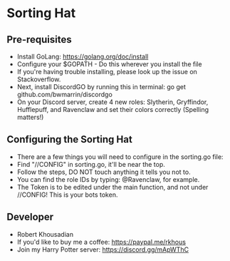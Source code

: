 # Sorting Hat

## Pre-requisites
- Install GoLang: https://golang.org/doc/install
- Configure your $GOPATH - Do this wherever you install the file
- If you're having trouble installing, please look up the issue on Stackoverflow.
- Next, install DiscordGO by running this in terminal: go get github.com/bwmarrin/discordgo
- On your Discord server, create 4 new roles: Slytherin, Gryffindor, Hufflepuff, and Ravenclaw and set their colors correctly (Spelling matters!)

## Configuring the Sorting Hat
- There are a few things you will need to configure in the sorting.go file:
- Find "//CONFIG" in sorting.go, it'll be near the top. 
- Follow the steps, DO NOT touch anything it tells you not to. 
- You can find the role IDs by typing: \@Ravenclaw, for example. 
- The Token is to be edited under the main function, and not under //CONFIG! This is your bots token.

## Developer
- Robert Khousadian
- If you'd like to buy me a coffee: https://paypal.me/rkhous
- Join my Harry Potter server: https://discord.gg/mApWThC

